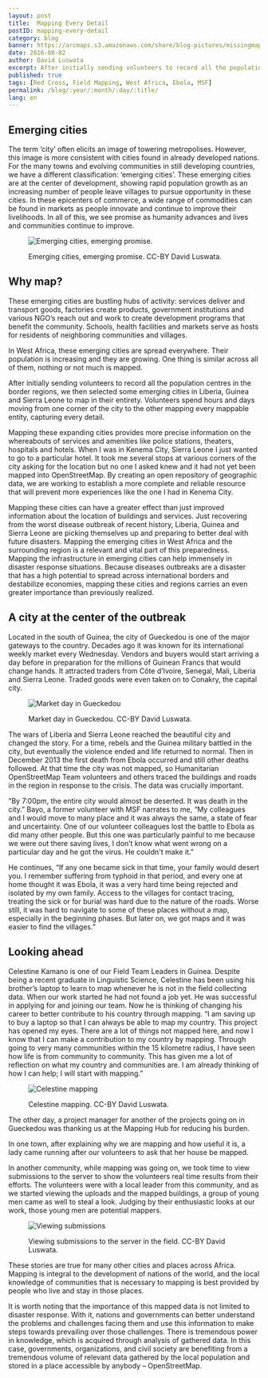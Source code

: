 ```yaml
---
layout: post
title:  Mapping Every Detail
postID: mapping-every-detail
category: blog
banner: https://arcmaps.s3.amazonaws.com/share/blog-pictures/missingmaps-blog_20160802_banner.jpg
date: 2016-08-02
author: David Luswata
excerpt: After initially sending volunteers to record all the population centres in the border regions, we then selected some emerging cities in Liberia, Guinea and Sierra Leone to map in their entirety. Volunteers spend hours and days moving from one corner of the city to the other mapping every mappable entity, capturing every detail.
published: true
tags: [Red Cross, Field Mapping, West Africa, Ebola, MSF]
permalink: /blog/:year/:month/:day/:title/
lang: en
---
```


## Emerging cities

The term ‘city’ often elicits an image of towering metropolises. However, this image is more consistent with cities found in already developed nations. For the many towns and evolving communities in still developing countries, we have a different classification: ‘emerging cities’. These emerging cities are at the center of development, showing rapid population growth as an increasing number of people leave villages to pursue opportunity in these cities. In these epicenters of commerce, a wide range of commodities can be found in markets as people innovate and continue to improve their livelihoods. In all of this, we see promise as humanity advances and lives and communities continue to improve.    
<figure>
<img src="https://arcmaps.s3.amazonaws.com/share/blog-pictures/missingmaps-blog_20160802_city.jpg" alt="Emerging cities, emerging promise.">
<p class="caption">Emerging cities, emerging promise. CC-BY David Luswata.</p>
</figure>

## Why map?

These emerging cities are bustling hubs of activity: services deliver and transport goods, factories create products, government institutions and various NGO’s reach out and work to create development programs that benefit the community. Schools, health facilities and markets serve as hosts for residents of neighboring communities and villages.

In West Africa, these emerging cities are spread everywhere. Their population is increasing and they are growing. One thing is similar across all of them, nothing or not much is mapped.

After initially sending volunteers to record all the population centres in the border regions, we then selected some emerging cities in Liberia, Guinea and Sierra Leone to map in their entirety. Volunteers spend hours and days moving from one corner of the city to the other mapping every mappable entity, capturing every detail.

Mapping these expanding cities provides more precise information on the whereabouts of services and amenities like police stations, theaters, hospitals and hotels. When I was in Kenema City, Sierra Leone I just wanted to go to a particular hotel. It took me several stops at various corners of the city asking for the location but no one I asked knew and it had not yet been mapped into OpenStreetMap. By creating an open repository of geographic data, we are working to establish a more complete and reliable resource that will prevent more experiences like the one I had in Kenema City.

Mapping these cities can have a greater effect than just improved information about the location of buildings and services. Just recovering from the worst disease outbreak of recent history, Liberia, Guinea and Sierra Leone are picking themselves up and preparing to better deal with future disasters. Mapping the emerging cities in West Africa and the surrounding region is a relevant and vital part of this preparedness. Mapping the infrastructure in emerging cities can help immensely in disaster response situations. Because diseases outbreaks are a disaster that has a high potential to spread across international borders and destabilize economies, mapping these cities and regions carries an even greater importance than previously realized.

## A city at the center of the outbreak

Located in the south of Guinea, the city of Gueckedou is one of the major gateways to the country. Decades ago it was known for its international weekly market every Wednesday. Vendors and buyers would start arriving a day before in preparation for the millions of Guinean Francs that would change hands. It attracted traders from Côte d’Ivoire, Senegal, Mali, Liberia and Sierra Leone. Traded goods were even taken on to Conakry, the capital city.


<figure>
<img src="https://arcmaps.s3.amazonaws.com/share/blog-pictures/missingmaps-blog_20160802_market.jpg" alt="Market day in Gueckedou">
<p class="caption">Market day in Gueckedou. CC-BY David Luswata.</p>
</figure>

The wars of Liberia and Sierra Leone reached the beautiful city and changed the story. For a time, rebels and the Guinea military battled in the city, but eventually the violence ended and life returned to normal. Then in December 2013 the first death from Ebola occurred and still other deaths followed. At that time the city was not mapped, so Humanitarian OpenStreetMap Team volunteers and others traced the buildings and roads in the region in response to the crisis. The data was crucially important.

“By 7:00pm, the entire city would almost be deserted. It was death in the city.” Bayo, a former volunteer with MSF narrates to me, “My colleagues and I would move to many place and it was always the same, a state of fear and uncertainty. One of our volunteer colleagues lost the battle to Ebola as did many other people. But this one was particularly painful to me because we were out there saving lives, I don’t know what went wrong on a particular day and he got the virus. He couldn't make it.”

He continues, “If any one became sick in that time, your family would desert you. I remember suffering from typhoid in that period, and every one at home thought it was Ebola, it was a very hard time being rejected and isolated by my own family. Access to the villages for contact tracing, treating the sick or for burial was hard due to the nature of the roads. Worse still, it was hard to navigate to some of these places without a map, especially in the beginning phases. But later on, we got maps and it was easier to find the villages.”

## Looking ahead

Celestine Kamano is one of our Field Team Leaders in Guinea. Despite being a recent graduate in Linguistic Science, Celestine has been using his brother’s laptop to learn to map whenever he is not in the field collecting data. When our work started he had not found a job yet. He was successful in applying for and joining our team. Now he is thinking of changing his career to better contribute to his country through mapping. “I am saving up to buy a laptop so that I can always be able to map my country. This project has opened my eyes. There are a lot of things not mapped here, and now I know that I can make a contribution to my country by mapping. Through going to very many communities within the 15 kilometre radius, I have seen how life is from community to community. This has given me a lot of reflection on what my country and communities are. I am already thinking of how I can help; I will start with mapping.”

<figure>
<img src="https://arcmaps.s3.amazonaws.com/share/blog-pictures/missingmaps-blog_20160802_celestine.jpg" alt="Celestine mapping">
<p class="caption">Celestine mapping. CC-BY David Luswata.</p>
</figure>

The other day, a project manager for another of the projects going on in Gueckedou was thanking us at the Mapping Hub for reducing his burden.

In one town, after explaining why we are mapping and how useful it is, a lady came running after our volunteers to ask that her house be mapped.

In another community, while mapping was going on, we took time to view submissions to the server to show the volunteers real time results from their efforts. The volunteers were with a local leader from this community, and as we started viewing the uploads and the mapped buildings, a group of young men came as well to steal a look. Judging by their enthusiastic looks at our work, those young men are potential mappers.

<figure>
<img src="https://arcmaps.s3.amazonaws.com/share/blog-pictures/missingmaps-blog_20160802_server.jpg" alt="Viewing submissions">
<p class="caption">Viewing submissions to the server in the field. CC-BY David Luswata.</p>
</figure>

These stories are true for many other cities and places across Africa. Mapping is integral to the development of nations of the world, and the local knowledge of communities that is necessary to mapping is best provided by people who live and stay in those places.

It is worth noting that the importance of this mapped data is not limited to disaster response. With it, nations and governments can better understand the problems and challenges facing them and use this information to make steps towards prevailing over those challenges. There is tremendous power in knowledge, which is acquired through analysis of gathered data. In this case, governments, organizations, and civil society are benefiting from a tremendous volume of relevant data gathered by the local population and stored in a place accessible by anybody – OpenStreetMap.
